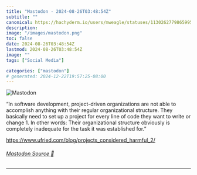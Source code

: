 ```yaml
---
title: "Mastodon - 2024-08-26T03:48:54Z"
subtitle: ""
canonical: https://hachyderm.io/users/mweagle/statuses/113026277986599503
description:
image: "/images/mastodon.png"
toc: false
date: 2024-08-26T03:48:54Z
lastmod: 2024-08-26T03:48:54Z
image: ""
tags: ["Social Media"]

categories: ["mastodon"]
# generated: 2024-12-22T19:57:25-08:00
---
```

![Mastodon](/images/mastodon.png)

<p>“In software development, project-driven organizations are not able to accomplish anything with their regular organizational structure. They basically need to set up a project for every line of code they want to write or change 1. In other words: Their organizational structure obviously is completely inadequate for the task it was established for.”</p><p><a href="https://www.ufried.com/blog/projects_considered_harmful_2/" target="_blank" rel="nofollow noopener noreferrer" translate="no"><span class="invisible">https://www.</span><span class="ellipsis">ufried.com/blog/projects_consi</span><span class="invisible">dered_harmful_2/</span></a></p>


###### [Mastodon Source 🐘](https://hachyderm.io/@mweagle/113026277986599503)

___
